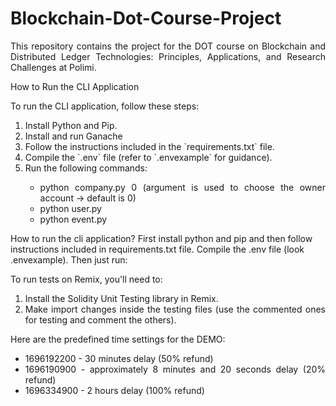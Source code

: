 # Blockchain-Dot-Course-Project
<div align="justify">
  <p>This repository contains the project for the DOT course on Blockchain and Distributed Ledger Technologies: Principles, Applications, and Research Challenges at Polimi.</p>
</div>
How to Run the CLI Application
<div align="justify">
  <p>To run the CLI application, follow these steps:</p>
  <ol>
    <li>Install Python and Pip.</li>
    <li>Install and run Ganache</li>
    <li>Follow the instructions included in the `requirements.txt` file.</li>
    <li>Compile the `.env` file (refer to `.envexample` for guidance).</li>
    <li>Run the following commands:</li>
    <ul>
      <li>python company.py 0 (argument is used to choose the owner account -> default is 0)</li>
      <li>python user.py</li>
      <li>python event.py</li>
    </ul>
  </ol>
</div>

<p>How to run the cli application? First install python and pip and then follow instructions included in requirements.txt file. Compile the .env file (look .envexample). Then just run:

</p>

<div align="justify">
  <p>To run tests on Remix, you'll need to:</p>
  <ol>
    <li>Install the Solidity Unit Testing library in Remix.</li>
    <li>Make import changes inside the testing files (use the commented ones for testing and comment the others).</li>
  </ol>
</div>

</p>
<div align="justify">
  <p>Here are the predefined time settings for the DEMO:</p>
  <ul>
    <li>1696192200 - 30 minutes delay (50% refund)</li>
    <li>1696190900 - approximately 8 minutes and 20 seconds delay (20% refund)</li>
    <li>1696334900 - 2 hours delay (100% refund)</li>
  </ul>
</div>

